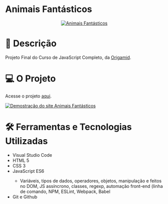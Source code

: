 # Animais Fantásticos
<p align="center">
  <a href="https://helciocandido.github.io/animais-fantasticos/"><img src="https://i.imgur.com/PmyknGv.png" alt="Animais Fantásticos"></a>
</p>

# 📝 Descrição
<p>
Projeto Final do Curso de JavaScript Completo, da <a href="http://origamid.com">Origamid</a>.
</p>

# 💻 O Projeto
<p>Acesse o projeto <a href="https://helciocandido.github.io/animais-fantasticos/" target="_blank">aqui</a>.</p>
<p><a target="_blank" href="https://helciocandido.github.io/animais-fantasticos/"><img src="https://i.imgur.com/slx9UQQ.png" alt="Demostração do site Animais Fantásticos"></a></p>

# 🛠 Ferramentas e Tecnologias Utilizadas
<span>
  <ul>
    <li>Visual Studio Code</li>
    <li>HTML 5</li>
    <li>CSS 3</li>
    <li>JavaScript ES6</li>
      <ul>
        <li>Variáveis, tipos de dados, operadores, objetos, manipulação e feitos no DOM, JS assíncrono, classes, regexp, automação front-end (linha de comando, NPM, ESLint, Webpack, Babel</li>
      </ul>
    <li>Git e Github</li>
  </ul>
</span>
